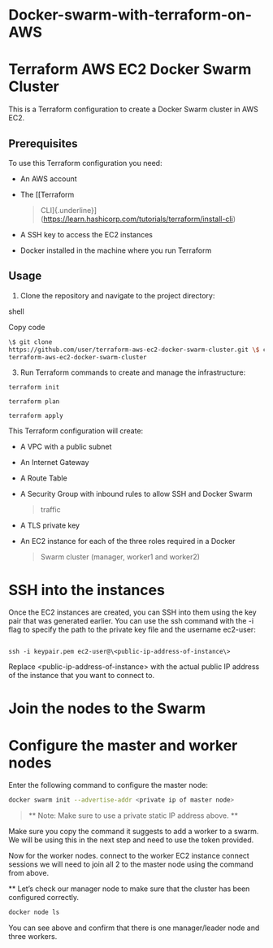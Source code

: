 # Docker-swarm-with-terraform-on-AWS
# **Terraform AWS EC2 Docker Swarm Cluster**

This is a Terraform configuration to create a Docker Swarm cluster in
AWS EC2.

## **Prerequisites**

To use this Terraform configuration you need:

-   An AWS account

-   The [[Terraform
    > CLI]{.underline}](https://learn.hashicorp.com/tutorials/terraform/install-cli)

-   A SSH key to access the EC2 instances

-   Docker installed in the machine where you run Terraform

## **Usage**

1.  Clone the repository and navigate to the project directory:

shell

Copy code
```sh
\$ git clone
https://github.com/user/terraform-aws-ec2-docker-swarm-cluster.git \$ cd
terraform-aws-ec2-docker-swarm-cluster
```



3.  Run Terraform commands to create and manage the infrastructure:
```
terraform init
```
```
terraform plan
```
```
terraform apply
```


This Terraform configuration will create:

-   A VPC with a public subnet

-   An Internet Gateway

-   A Route Table

-   A Security Group with inbound rules to allow SSH and Docker Swarm
    > traffic

-   A TLS private key

-   An EC2 instance for each of the three roles required in a Docker
    > Swarm cluster (manager, worker1 and worker2)


# **SSH into the instances**

Once the EC2 instances are created, you can SSH into them using the key
pair that was generated earlier. You can use the ssh command with the -i
flag to specify the path to the private key file and the username
ec2-user:

```

ssh -i keypair.pem ec2-user@\<public-ip-address-of-instance\>
```
Replace \<public-ip-address-of-instance\> with the actual public IP
address of the instance that you want to connect to. 
# **Join the nodes to the Swarm**

# Configure the master and worker nodes

Enter the following command to configure the master node:
```sh
docker swarm init --advertise-addr <private ip of master node>
```
> ** Note: Make sure to use a private static IP address above. **

 Make sure you copy the command it suggests to add a worker to a swarm. We will be using this in the next step and need to use the token provided.


Now for the worker nodes. connect to the worker  EC2 instance connect sessions we will need to join all 2 to the master node using the command from above.




** Let’s check our manager node to make sure that the cluster has been configured correctly.
```sh
docker node ls
```
You can see above and confirm that there is one manager/leader node and three workers.



